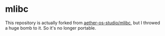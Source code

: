 # mlibc

This repository is actually forked from [aether-os-studio/mlibc](https://github.com/aether-os-studio/mlibc), but I throwed a huge bomb to it. So it's no longer portable.
